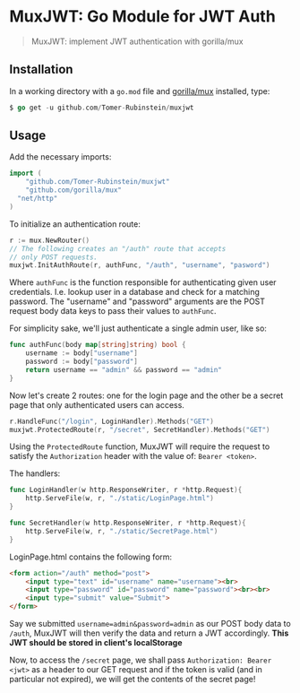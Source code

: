 # MuxJWT: Go Module for JWT Auth
> MuxJWT: implement JWT authentication with gorilla/mux

## Installation
In a working directory with a ``go.mod`` file and [gorilla/mux](https://github.com/gorilla/mux) installed, type:
```go
$ go get -u github.com/Tomer-Rubinstein/muxjwt
```

## Usage
Add the necessary imports:
```go
import (
	"github.com/Tomer-Rubinstein/muxjwt"
	"github.com/gorilla/mux"
  "net/http"
)
```
To initialize an authentication route:
```go
r := mux.NewRouter()
// The following creates an "/auth" route that accepts
// only POST requests.
muxjwt.InitAuthRoute(r, authFunc, "/auth", "username", "pasword")
```
Where ``authFunc`` is the function responsible for authenticating given user credentials. I.e. lookup user in a database and check for a matching password.
The "username" and "password" arguments are the POST request body data keys to pass their values to ``authFunc``.

For simplicity sake, we'll just authenticate a single admin user, like so:
```go
func authFunc(body map[string]string) bool {
	username := body["username"]
	password := body["password"]
	return username == "admin" && password == "admin"
}
```
Now let's create 2 routes: one for the login page and the other be a secret page that only authenticated users can access.
```go
r.HandleFunc("/login", LoginHandler).Methods("GET")
muxjwt.ProtectedRoute(r, "/secret", SecretHandler).Methods("GET")
```
Using the ``ProtectedRoute`` function, MuxJWT will require the request to satisfy the ``Authorization`` header with the value of: ``Bearer <token>``.

The handlers:
```go
func LoginHandler(w http.ResponseWriter, r *http.Request){
	http.ServeFile(w, r, "./static/LoginPage.html")
}

func SecretHandler(w http.ResponseWriter, r *http.Request){
	http.ServeFile(w, r, "./static/SecretPage.html")
}
```
LoginPage.html contains the following form:
```HTML
<form action="/auth" method="post">
	<input type="text" id="username" name="username"><br>
	<input type="password" id="password" name="password"><br><br>
	<input type="submit" value="Submit">
</form>
```
Say we submitted ``username=admin&password=admin`` as our POST body data to ``/auth``, MuxJWT will then verify the data and return a JWT accordingly.
**This JWT should be stored in client's localStorage**

Now, to access the ``/secret`` page, we shall pass ``Authorization: Bearer <jwt>`` as a header to our GET request and if the token is valid (and in particular not expired), we will get the contents of the secret page!
